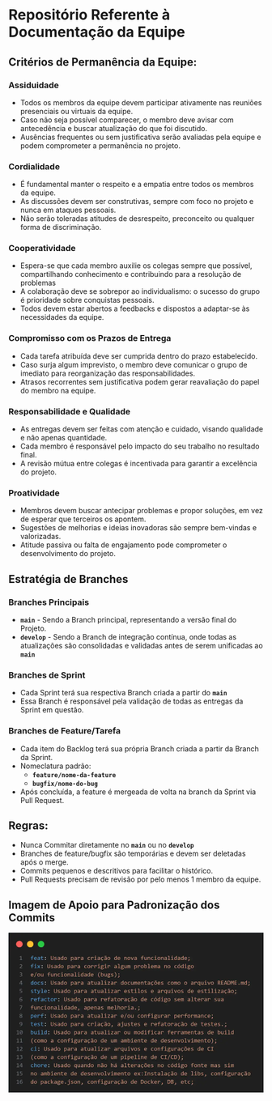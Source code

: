 # Repositório Referente à Documentação da Equipe
## Critérios de Permanência da Equipe:
### Assiduidade
  - Todos os membros da equipe devem participar ativamente nas reuniões presenciais ou virtuais da equipe.
  - Caso não seja possível comparecer, o membro deve avisar com antecedência e buscar atualização do que foi discutido.
  - Ausências frequentes ou sem justificativa serão avaliadas pela equipe e podem comprometer a permanência no projeto.
  
### Cordialidade
  - É fundamental manter o respeito e a empatia entre todos os membros da equipe.
  - As discussões devem ser construtivas, sempre com foco no projeto e nunca em ataques pessoais.
  - Não serão toleradas atitudes de desrespeito, preconceito ou qualquer forma de discriminação.

### Cooperatividade
  - Espera-se que cada membro auxilie os colegas sempre que possível, compartilhando conhecimento e contribuindo para a resolução de problemas
  - A colaboração deve se sobrepor ao individualismo: o sucesso do grupo é prioridade sobre conquistas pessoais.
  - Todos devem estar abertos a feedbacks e dispostos a adaptar-se às necessidades da equipe.
  
### Compromisso com os Prazos de Entrega
  - Cada tarefa atribuída deve ser cumprida dentro do prazo estabelecido.
  - Caso surja algum imprevisto, o membro deve comunicar o grupo de imediato para reorganização das responsabilidades.
  - Atrasos recorrentes sem justificativa podem gerar reavaliação do papel do membro na equipe.

### Responsabilidade e Qualidade
  - As entregas devem ser feitas com atenção e cuidado, visando qualidade e não apenas quantidade.
  - Cada membro é responsável pelo impacto do seu trabalho no resultado final.
  - A revisão mútua entre colegas é incentivada para garantir a excelência do projeto.

### Proatividade
  - Membros devem buscar antecipar problemas e propor soluções, em vez de esperar que terceiros os apontem.
  - Sugestões de melhorias e ideias inovadoras são sempre bem-vindas e valorizadas.
  - Atitude passiva ou falta de engajamento pode comprometer o desenvolvimento do projeto.

## Estratégia de Branches 
### Branches Principais
  - **`main`** - Sendo a Branch principal, representando a versão final do Projeto.
  - **`develop`** - Sendo a Branch de integração contínua, onde todas as atualizações são consolidadas e validadas antes de serem unificadas ao **`main`**

### Branches de Sprint
  - Cada Sprint terá sua respectiva Branch criada a partir do **`main`**
  - Essa Branch é responsável pela validação de todas as entregas da Sprint em questão.

### Branches de Feature/Tarefa
  - Cada item do Backlog terá sua própria Branch criada a partir da Branch da Sprint.
  - Nomeclatura padrão:
      - **`feature/nome-da-feature`**
      - **`bugfix/nome-do-bug`**
  - Após concluída, a feature é mergeada de volta na branch da Sprint via Pull Request.

## Regras:
  - Nunca Commitar diretamente no **`main`** ou no **`develop`**
  - Branches de feature/bugfix são temporárias e devem ser deletadas após o merge.
  - Commits pequenos e descritivos para facilitar o histórico.
  - Pull Requests precisam de revisão por pelo menos 1 membro da equipe.
  
## Imagem de Apoio para Padronização dos Commits
![Padronização de Commits](PadronizacaoCommits.png)
